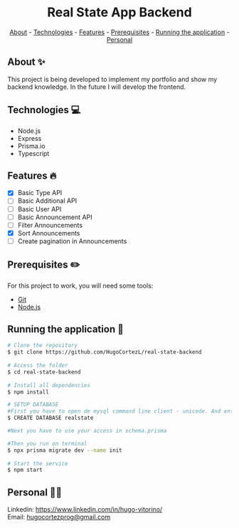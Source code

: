 <h1 align="center"> Real State App Backend</h1>

<p align="center">
    <a href="#about">About</a>
    - <a href="#technologies">Technologies</a>
    - <a href="#Features">Features</a>
    - <a href="#pre">Prerequisites</a>
    - <a href="#running">Running the application</a>
    - <a href="#personal">Personal</a>
</p>
 
<h2 id="about">About ✨</h2>
 
This project is being developed to implement my portfolio and show my backend knowledge. In the future I will develop the frontend.
 
<h2 id="technologies">Technologies 💻</h2>
 
- Node.js
- Express
- Prisma.io
- Typescript
 
<h2 id="Features">Features 🔥</h2>

* [X] Basic Type API
* [ ] Basic Additional API
* [ ] Basic User API
* [ ] Basic Announcement API
* [ ] Filter Announcements
* [X] Sort Announcements
* [ ] Create pagination in Announcements

<h2 id="pre">Prerequisites ✏️</h2>
 
For this project to work, you will need some tools:
* [Git](https://git-scm.com/downloads)
* [Node.js](https://nodejs.org/en/download/)
 
<h2 id="running">Running the application 🎲</h2>
 
```bash
# Clone the repository
$ git clone https://github.com/HugoCortezL/real-state-backend
 
# Access the folder
$ cd real-state-backend
 
# Install all dependencies
$ npm install

# SETUP DATABASE
#First you have to open de mysql command line client - unicode. And enter
$ CREATE DATABASE realstate

#Next you have to use your access in schema.prisma

#Then you run on terminal
$ npx prisma migrate dev --name init
 
# Start the service
$ npm start
```
 
<h2 id="personal">Personal 🙋‍♂️</h2>
 
Linkedin: https://www.linkedin.com/in/hugo-vitorino/
</br>
Email: hugocortezprog@gmail.com
